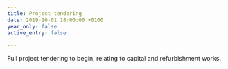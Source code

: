 ```yaml
---
title: Project tendering
date: 2019-10-01 18:00:00 +0100
year_only: false
active_entry: false

---
```

Full project tendering to begin, relating to capital and refurbishment works.